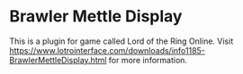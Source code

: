 # Brawler Mettle Display
This is a plugin for game called Lord of the Ring Online. Visit https://www.lotrointerface.com/downloads/info1185-BrawlerMettleDisplay.html for more information.
